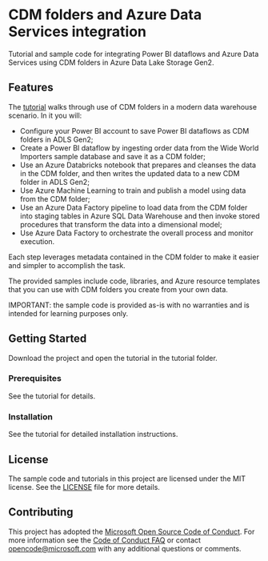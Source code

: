 # CDM folders and Azure Data Services integration

Tutorial and sample code for integrating Power BI dataflows and Azure Data Services using CDM folders in Azure Data Lake Storage Gen2.

## Features

The [tutorial](https://github.com/Azure-Samples/cdm-azure-data-services-integration/blob/master/Tutorial/CDM-Azure%20Data%20Services%20Integration%20Tutorial.pdf) walks through use of CDM folders in a modern data warehouse scenario.  In it you will:
- Configure your Power BI account to save Power BI dataflows as CDM folders in ADLS Gen2;  
- Create a Power BI dataflow by ingesting order data from the Wide World Importers sample database and save it as a CDM folder;
- Use an Azure Databricks notebook that prepares and cleanses the data in the CDM folder, and then writes the updated data to a new CDM folder in ADLS Gen2;
- Use Azure Machine Learning to train and publish a model using data from the CDM folder;
- Use an Azure Data Factory pipeline to load data from the CDM folder into staging tables in Azure SQL Data Warehouse and then invoke stored procedures that transform the data into a dimensional model;
- Use Azure Data Factory to orchestrate the overall process and monitor execution.

Each step leverages metadata contained in the CDM folder to make it easier and simpler to accomplish the task.  

The provided samples include code, libraries, and Azure resource templates that you can use with CDM folders you create from your own data.

IMPORTANT: the sample code is provided as-is with no warranties and is intended for learning purposes only.

## Getting Started

Download the project and open the tutorial in the tutorial folder.  

### Prerequisites
See the tutorial for details.

### Installation
See the tutorial for detailed installation instructions.


## License
The sample code and tutorials in this project are licensed under the MIT license. See the [LICENSE](https://github.com/Azure-Samples/cdm-azure-data-services-integration/blob/master/LICENSE.md) file for more details.

## Contributing

This project has adopted the [Microsoft Open Source Code of Conduct](https://opensource.microsoft.com/codeofconduct/). For more information see the [Code of Conduct FAQ](https://opensource.microsoft.com/codeofconduct/faq/) or contact [opencode@microsoft.com](mailto:opencode@microsoft.com) with any additional questions or comments.
